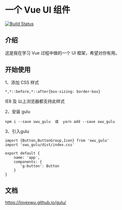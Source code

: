 #  一个 Vue UI 组件

[![Build Status](https://travis-ci.org/lovexwu/gulu.svg?branch=master)](https://travis-ci.org/lovexwu/gulu)

## 介绍
这是我在学习 Vue 过程中做的一个 UI 框架，希望对你有用。

## 开始使用

1、添加 CSS 样式
```
*,*::before,*::after{box-sizing: border-box}
```
IE8 及 以上浏览器都支持此样式

    
2、安装 gulu

```
npm i --save xwu_gulu  或  yarn add --save xwu_gulu
```

3、引入gulu
```
import {Button,ButtonGroup,Icon} from 'xwu_gulu'
import 'xwu_gulu/dist/index.css'

export default {
    name: 'app',
    components: {
       'g-button': Button
    }
}
```

## 文档
https://lovexwu.github.io/gulu/





